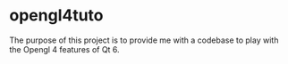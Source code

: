 # opengl4tuto
The purpose of this project is to provide me with a codebase to play with the Opengl 4 features of Qt 6.
